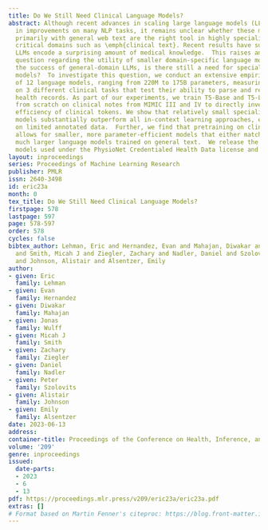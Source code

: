 ```yaml
---
title: Do We Still Need Clinical Language Models?
abstract: Although recent advances in scaling large language models (LLMs) have resulted
  in improvements on many NLP tasks, it remains unclear whether these models trained
  primarily with general web text are the right tool in highly specialized, safety
  critical domains such as \emph{clinical text}. Recent results have suggested that
  LLMs encode a surprising amount of medical knowledge.  This raises an important
  question regarding the utility of smaller domain-specific language models. With
  the success of general-domain LLMs, is there still a need for specialized clinical
  models?  To investigate this question, we conduct an extensive empirical analysis
  of 12 language models, ranging from 220M to 175B parameters, measuring their performance
  on 3 different clinical tasks that test their ability to parse and reason over electronic
  health records. As part of our experiments, we train T5-Base and T5-Large models
  from scratch on clinical notes from MIMIC III and IV to directly investigate the
  efficiency of clinical tokens. We show that relatively small specialized clinical
  models substantially outperform all in-context learning approaches, even when finetuned
  on limited annotated data.  Further, we find that pretraining on clinical tokens
  allows for smaller, more parameter-efficient models that either match or outperform
  much larger language models trained on general text.  We release the code and the
  models used under the PhysioNet Credentialed Health Data license and data use agreement.\footnote{\href{https://github.com/elehman16/clinical_llm}{https://github.com/elehman16/clinical_llm}}
layout: inproceedings
series: Proceedings of Machine Learning Research
publisher: PMLR
issn: 2640-3498
id: eric23a
month: 0
tex_title: Do We Still Need Clinical Language Models?
firstpage: 578
lastpage: 597
page: 578-597
order: 578
cycles: false
bibtex_author: Lehman, Eric and Hernandez, Evan and Mahajan, Diwakar and Wulff, Jonas
  and Smith, Micah J and Ziegler, Zachary and Nadler, Daniel and Szolovits, Peter
  and Johnson, Alistair and Alsentzer, Emily
author:
- given: Eric
  family: Lehman
- given: Evan
  family: Hernandez
- given: Diwakar
  family: Mahajan
- given: Jonas
  family: Wulff
- given: Micah J
  family: Smith
- given: Zachary
  family: Ziegler
- given: Daniel
  family: Nadler
- given: Peter
  family: Szolovits
- given: Alistair
  family: Johnson
- given: Emily
  family: Alsentzer
date: 2023-06-13
address:
container-title: Proceedings of the Conference on Health, Inference, and Learning
volume: '209'
genre: inproceedings
issued:
  date-parts:
  - 2023
  - 6
  - 13
pdf: https://proceedings.mlr.press/v209/eric23a/eric23a.pdf
extras: []
# Format based on Martin Fenner's citeproc: https://blog.front-matter.io/posts/citeproc-yaml-for-bibliographies/
---
```

